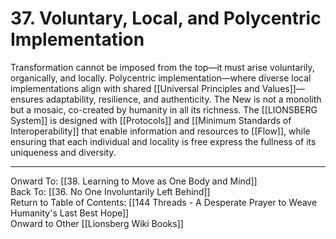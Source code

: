 # 37. Voluntary, Local, and Polycentric Implementation

Transformation cannot be imposed from the top—it must arise voluntarily, organically, and locally. Polycentric implementation—where diverse local implementations align with shared [[Universal Principles and Values]]—ensures adaptability, resilience, and authenticity. The New is not a monolith but a mosaic, co-created by humanity in all its richness. The [[LIONSBERG System]] is designed with [[Protocols]] and [[Minimum Standards of Interoperability]] that enable information and resources to [[Flow]], while ensuring that each individual and locality is free express the fullness of its uniqueness and diversity. 

____

Onward To: [[38. Learning to Move as One Body and Mind]]  
Back To: [[36. No One Involuntarily Left Behind]]  
Return to Table of Contents: [[144 Threads - A Desperate Prayer to Weave Humanity's Last Best Hope]]  
Onward to Other [[Lionsberg Wiki Books]]  
